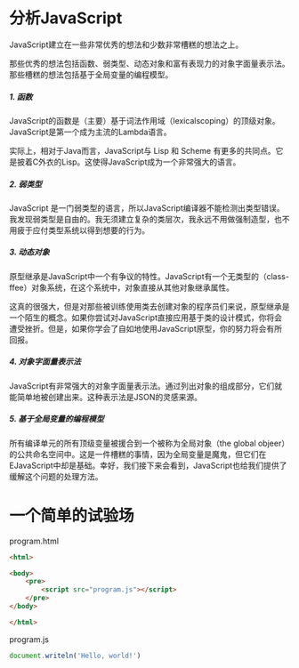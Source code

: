 

# 分析JavaScript

JavaScript建立在一些非常优秀的想法和少数非常槽糕的想法之上。

那些优秀的想法包括函数、弱类型、动态对象和富有表现力的对象字面量表示法。那些槽糕的想法包括基于全局变量的编程模型。

##### 1. 函数

JavaScript的函数是（主要）基于词法作用域（lexicalscoping）的顶级对象。JavaScript是第一个成为主流的Lambda语言。

实际上，相对于Java而言，JavaScript与 Lisp 和 Scheme 有更多的共同点。它是披着C外衣的Lisp。这使得JavaScript成为一个非常强大的语言。

##### 2. 弱类型

JavaScript 是一门弱类型的语言，所以JavaScript编译器不能检测出类型错误。我发现弱类型是自由的。我无须建立复杂的类层次，我永远不用做强制造型，也不用疲于应付类型系统以得到想要的行为。

##### 3. 动态对象

原型继承是JavaScript中一个有争议的特性。JavaScript有一个无类型的（class-ffee）对象系统，在这个系统中，对象直接从其他对象继承属性。

这真的很强大，但是对那些被训练使用类去创建对象的程序员们来说，原型继承是一个陌生的概念。如果你尝试对JavaScript直接应用基于类的设计模式，你将会遭受挫折。但是，如果你学会了自如地使用JavaScript原型，你的努力将会有所回报。

##### 4. 对象字面量表示法

JavaScript有非常强大的对象字面量表示法。通过列出对象的组成部分，它们就能简单地被创建出来。这种表示法是JSON的灵感来源。

##### 5. 基于全局变量的编程模型

所有编译单元的所有顶级变量被援合到一个被称为全局对象（the global objeer）的公共命名空间中。这是一件槽糕的事情，因为全局变量是魔鬼，但它们在EJavaScript中却是基础。幸好，我们接下来会看到，JavaScript也给我们提供了缓解这个问题的处理方法。

# 一个简单的试验场

program.html

```html
<html>

<body>
    <pre>
        <script src="program.js"></script>
    </pre>
</body>

</html>
```

program.js

```js
document.writeln('Hello, world!')
```


